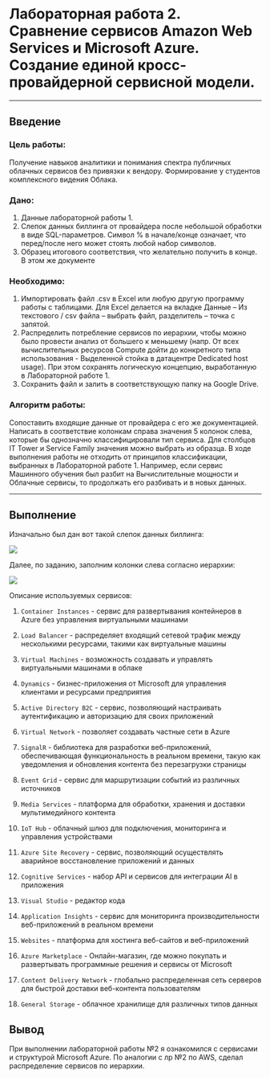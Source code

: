 # Лабораторная работа 2. Сравнение сервисов Amazon Web Services и Microsoft Azure. Создание единой кросс-провайдерной сервисной модели.


---

## Введение

### Цель работы: 
Получение навыков аналитики и понимания спектра публичных облачных сервисов без привязки к вендору. Формирование у студентов комплексного видения Облака. 


### Дано: 
1. Данные лабораторной работы 1.
2. Слепок данных биллинга от провайдера после небольшой обработки в виде SQL-параметров. Символ % в начале/конце означает, что перед/после него может стоять любой набор символов.
3. Образец итогового соответствия, что желательно получить в конце. В этом же документе  


### Необходимо: 
1. Импортировать файл .csv в Excel или любую другую программу работы с таблицами. Для Excel делается на вкладке Данные – Из текстового / csv файла – выбрать файл, разделитель – точка с запятой.
2. Распределить потребление сервисов по иерархии, чтобы можно было провести анализ от большего к меньшему (напр. От всех вычислительных ресурсов Compute дойти до конкретного типа использования - Выделенной стойка в датацентре Dedicated host usage). При этом сохранять логическую концепцию, выработанную в Лабораторной работе 1.
3. Сохранить файл и залить в соответствующую папку на Google Drive.

### Алгоритм работы: 
Сопоставить входящие данные от провайдера с его же документацией. Написать в соответствие колонкам справа значения 5 колонок слева, которые бы однозначно классифицировали тип сервиса. Для столбцов IT Tower и Service Family значения можно выбрать из образца. В ходе выполнения работы не отходить от принципов классификации, выбранных в Лабораторной работе 1. Например, если сервис Машинного обучения был разбит на Вычислительные мощности и Облачные сервисы, то продолжать его разбивать и в новых данных.

---

## Выполнение

Изначально был дан вот такой слепок данных биллинга:

![](media/img1.png)

Далее, по заданию, заполним колонки слева согласно иерархии:

![](media/img2.png)

Описание используемых сервисов:

1. `Container Instances` - cервис для развертывания контейнеров в Azure без управления виртуальными машинами

2. `Load Balancer` - распределяет входящий сетевой трафик между несколькими ресурсами, такими как виртуальные машины

3. `Virtual Machines` - возможность создавать и управлять виртуальными машинами в облаке

4. `Dynamics` - бизнес-приложения от Microsoft для управления клиентами и ресурсами предприятия

5. `Active Directory B2C` - сервис, позволяющий настраивать аутентификацию и авторизацию для своих приложений
6. `Virtual Network` - позволяет создавать частные сети в Azure
7. `SignalR` - библиотека для разработки веб-приложений, обеспечивающая функциональность в реальном времени, такую как уведомления и обновления контента без перезагрузки страницы
8. `Event Grid` - сервис для маршрутизации событий из различных источников
9. `Media Services` - платформа для обработки, хранения и доставки мультимедийного контента
10. `IoT Hub` - облачный шлюз для подключения, мониторинга и управления устройствами
11. `Azure Site Recovery` - сервис, позволяющий осуществлять аварийное восстановление приложений и данных
12. `Cognitive Services` - набор API и сервисов для интеграции AI в приложения
14. `Visual Studio` - редактор кода
15. `Application Insights` - сервис для мониторинга производительности веб-приложений в реальном времени
16. `Websites` - платформа для хостинга веб-сайтов и веб-приложений
    
19. `Azure Marketplace` - Онлайн-магазин, где можно покупать и развертывать программные решения и сервисы от Microsoft
20. `Content Delivery Network` - глобально распределенная сеть серверов для быстрой доставки веб-контента пользователям
21. `General Storage` - облачное хранилище для различных типов данных

## Вывод

При выполнении лабораторной работы №2 я ознакомился с сервисами и структурой Microsoft Azure. По аналогии с лр №2 по AWS, сделал распределение сервисов по иерархии.

